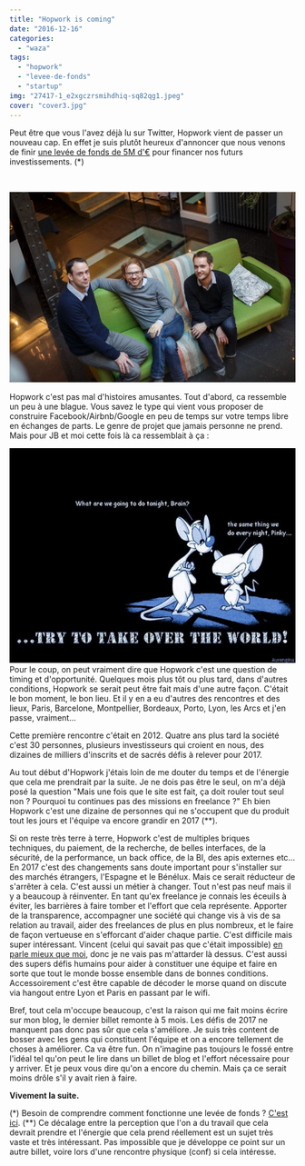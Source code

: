 ```yaml
---
title: "Hopwork is coming"
date: "2016-12-16"
categories: 
  - "waza"
tags: 
  - "hopwork"
  - "levee-de-fonds"
  - "startup"
img: "27417-1_e2xgczrsmihdhiq-sq82qg1.jpeg"
cover: "cover3.jpg"
---
```


Peut être que vous l'avez déjà lu sur Twitter, Hopwork vient de passer un nouveau cap. En effet je suis plutôt heureux d'annoncer que nous venons de finir [une levée de fonds de 5M d'€](https://www.maddyness.com/finance/2016/12/15/rh-hopwork-leve-5-millions-euros/) pour financer nos futurs investissements. (\*)

 

![1_e2xgczrsmihdhiq-sq82qg1](/images/27417-1_e2xgczrsmihdhiq-sq82qg1.jpeg)

Hopwork c'est pas mal d'histoires amusantes. Tout d'abord, ca ressemble un peu à une blague. Vous savez le type qui vient vous proposer de construire Facebook/Airbnb/Google en peu de temps sur votre temps libre en échanges de parts. Le genre de projet que jamais personne ne prend. Mais pour JB et moi cette fois là ca ressemblait à ça :

[![20040102193808_271](/images/16eac-20040102193808_271.jpg)](http://eventuallycoding.com/wp-content/uploads/2016/12/16eac-20040102193808_271.jpg) Pour le coup, on peut vraiment dire que Hopwork c'est une question de timing et d'opportunité. Quelques mois plus tôt ou plus tard, dans d'autres conditions, Hopwork se serait peut être fait mais d'une autre façon. C'était le bon moment, le bon lieu. Et il y en a eu d'autres des rencontres et des lieux, Paris, Barcelone, Montpellier, Bordeaux, Porto, Lyon, les Arcs et j'en passe, vraiment...

Cette première rencontre c'était en 2012. Quatre ans plus tard la société c'est 30 personnes, plusieurs investisseurs qui croient en nous, des dizaines de milliers d'inscrits et de sacrés défis à relever pour 2017.

Au tout début d'Hopwork j'étais loin de me douter du temps et de l'énergie que cela me prendrait par la suite. Je ne dois pas être le seul, on m'a déjà posé la question "Mais une fois que le site est fait, ça doit rouler tout seul non ? Pourquoi tu continues pas des missions en freelance ?" Eh bien Hopwork c'est une dizaine de personnes qui ne s'occupent que du produit tout les jours et l'équipe va encore grandir en 2017 (\*\*).

Si on reste très terre à terre, Hopwork c'est de multiples briques techniques, du paiement, de la recherche, de belles interfaces, de la sécurité, de la performance, un back office, de la BI, des apis externes etc... En 2017 c'est des changements sans doute important pour s'installer sur des marchés étrangers, l'Espagne et le Bénélux. Mais ce serait réducteur de s'arrêter à cela. C'est aussi un métier à changer. Tout n'est pas neuf mais il y a beaucoup à réinventer. En tant qu'ex freelance je connais les éceuils à éviter, les barrières à faire tomber et l'effort que cela représente. Apporter de la transparence, accompagner une société qui change vis à vis de sa relation au travail, aider des freelances de plus en plus nombreux, et le faire de façon vertueuse en s'efforcant d'aider chaque partie. C'est difficile mais super intéressant. Vincent (celui qui savait pas que c'était impossible) [en parle mieux que moi](https://medium.com/@vhuguet/hopwork-raises-5m-future-of-work-is-here-and-its-beautiful-efc817e81607#.yg38bpt8z), donc je ne vais pas m'attarder là dessus. C'est aussi des supers défis humains pour aider à constituer une équipe et faire en sorte que tout le monde bosse ensemble dans de bonnes conditions. Accessoirement c'est être capable de décoder le morse quand on discute via hangout entre Lyon et Paris en passant par le wifi.

Bref, tout cela m'occupe beaucoup, c'est la raison qui me fait moins écrire sur mon blog, le dernier billet remonte à 5 mois. Les défis de 2017 ne manquent pas donc pas sûr que cela s'améliore. Je suis très content de bosser avec les gens qui constituent l'équipe et on a encore tellement de choses à améliorer. Ca va être fun. On n'imagine pas toujours le fossé entre l'idéal tel qu'on peut le lire dans un billet de blog et l'effort nécessaire pour y arriver. Et je peux vous dire qu'on a encore du chemin. Mais ça ce serait moins drôle s'il y avait rien à faire.

**Vivement la suite.**

(\*) Besoin de comprendre comment fonctionne une levée de fonds ? [C'est ici](http://www.eventuallycoding.com/index.php/les-levees-de-fond-en-startup/). (\*\*) Ce décalage entre la perception que l'on a du travail que cela devrait prendre et l'énergie que cela prend réellement est un sujet très vaste et très intéressant. Pas impossible que je développe ce point sur un autre billet, voire lors d'une rencontre physique (conf) si cela intéresse.
